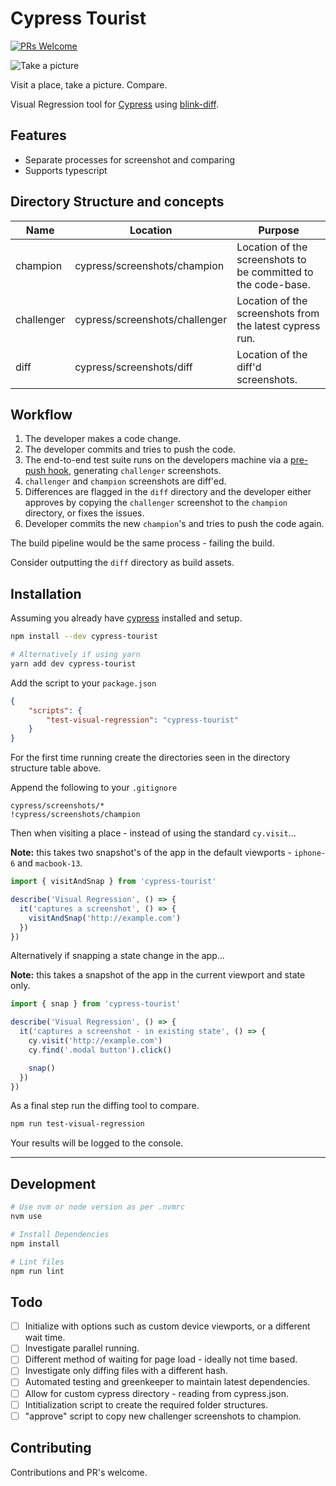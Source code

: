 # Cypress Tourist

[![PRs Welcome](https://img.shields.io/badge/PRs-welcome-brightgreen.svg?style=flat-square)](http://makeapullrequest.com)

![Take a picture](https://media.giphy.com/media/j5E9vHJSjBcDTXe4E4/source.gif)

Visit a place, take a picture. Compare.

Visual Regression tool for [Cypress] using [blink-diff].

## Features

- Separate processes for screenshot and comparing
- Supports typescript

## Directory Structure and concepts

Name | Location | Purpose
--- | --- | ---
champion | cypress/screenshots/champion | Location of the screenshots to be committed to the code-base.
challenger | cypress/screenshots/challenger | Location of the screenshots from the latest cypress run.
diff | cypress/screenshots/diff | Location of the diff'd screenshots.

## Workflow

1. The developer makes a code change.
1. The developer commits and tries to push the code.
1. The end-to-end test suite runs on the developers machine via a [pre-push hook], generating `challenger` screenshots.
1. `challenger` and `champion` screenshots are diff'ed.
1. Differences are flagged in the `diff` directory and the developer either approves by copying the `challenger` screenshot to the `champion` directory, or fixes the issues.
1. Developer commits the new `champion`'s and tries to push the code again.

The build pipeline would be the same process - failing the build.

Consider outputting the `diff` directory as build assets.

## Installation

Assuming you already have [cypress] installed and setup. 

```sh
npm install --dev cypress-tourist

# Alternatively if using yarn
yarn add dev cypress-tourist
```

Add the script to your `package.json`

```json
{
    "scripts": {
        "test-visual-regression": "cypress-tourist"
    }
}
```

For the first time running create the directories seen in the directory structure table above.

Append the following to your `.gitignore`

```
cypress/screenshots/*
!cypress/screenshots/champion
```

Then when visiting a place - instead of using the standard `cy.visit`...

**Note:** this takes two snapshot's of the app in the default viewports - `iphone-6` and `macbook-13`.

```js
import { visitAndSnap } from 'cypress-tourist'

describe('Visual Regression', () => {
  it('captures a screenshot', () => {
    visitAndSnap('http://example.com')
  })
})
```

Alternatively if snapping a state change in the app...

**Note:** this takes a snapshot of the app in the current viewport and state only.

```js
import { snap } from 'cypress-tourist'

describe('Visual Regression', () => {
  it('captures a screenshot - in existing state', () => {
    cy.visit('http://example.com')
    cy.find('.modal button').click()

    snap()
  })
})
```

As a final step run the diffing tool to compare.

```sh
npm run test-visual-regression
```

Your results will be logged to the console.

---

## Development

```sh
# Use nvm or node version as per .nvmrc
nvm use

# Install Dependencies
npm install

# Lint files
npm run lint
```

## Todo

- [ ] Initialize with options such as custom device viewports, or a different wait time.
- [ ] Investigate parallel running.
- [ ] Different method of waiting for page load - ideally not time based.
- [ ] Investigate only diffing files with a different hash.
- [ ] Automated testing and greenkeeper to maintain latest dependencies.
- [ ] Allow for custom cypress directory - reading from cypress.json.
- [ ] Intitialization script to create the required folder structures.
- [ ] "approve" script to copy new challenger screenshots to champion.

## Contributing

Contributions and PR's welcome.

<!-- MARKDOWN REFERENCES -->

[blink-diff]: https://github.com/yahoo/blink-diff
[cypress]: https://www.cypress.io/
[pre-push hook]: https://github.com/typicode/husky
